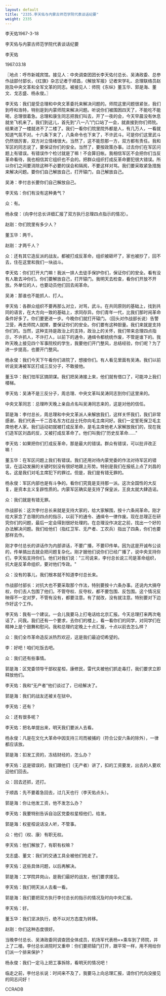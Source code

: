 ```yaml
---
layout: default
title: "2335.李天佑与内蒙古师范学院代表谈话纪要"
weight: 2335
---
```


李天佑1967-3-18

李天佑与内蒙古师范学院代表谈话纪要

李天佑

1967.03.18

〖地点：呼市新城宾馆。接见人：中央调查团团长李天佑付总长、吴涛政委、总参作战部付部长，《红旗》杂志记者于顺昌，《解放军报》记者宋学礼、总理联络员赵刚及中央文革和全军文革的同志。被接见人：师院《东纵》董玉华、郭是海、董文、戈志盛、杨永俊。〗

李天佑：我们是受总理和中央文革委托来解决问题的。师院这里问题很紧张，我们到呼和浩特，特别是到内蒙师院来解决问题。听说你们被围困四天了，不能吃不能喝，总理很着急。总理和康生同志把我们叫去，开了一夜的会，今天早晨没有休息就坐飞机来了。我们到这儿，首先到“八一八”门口站了一会，就直接到你们师院。结果进了一楼就进不了二楼了。我们一看你们院里院外都是人，有几万人，一看就知道气氛不对。十六条下来了，八条命令也下来了，不许武斗。可是你们这里武斗仍然很厉害，双方对立情绪很大。当然了，这不能怨那一方，双方都有责任。我和军区的同志说了，要保证你们的安全。当然了，要按政策办事。过去你们在军区问题上有错误。有错误作个检讨就是了嘛！不会算旧帐。我相信军区不会把你们当反革命看待，我也相信其它组织也不会的。把群众组织打成反革命要犯很大错误。所以你们之间要消除这种不必要的误会和隔阂，不要这样对骂。我们要采取紧急措施来解决问题。要你们自己解放自己，打开辕门，自己解放自己。

吴涛：李付总长要你们自己解放自己。

李天佑：你们有没有这种勇气？

众：有。

杨永俊：（向李付总长详细汇报了双方执行总理四点指示的情况）。

赵刚：你们院里有多少人？

董玉华：两千。

赵刚：才两千人？

众：还有其它造反派的战友。都被打成反革命，组织被砸坏了，家也被抄了，回不去，住在这里和我们一块战斗。

李天佑：你们打开大门嘛！我派一排人去徒手保护你们，保证你们的安全。看有没有人敢去冲你们。你们要解放自己，打开辕门。我明天去检查，看你们开放不开放。外单位的人，也要动员他们回去闹革命。

吴涛：那谁也不能抓人、打人。

李天佑：各群众组织不要再那么对立，对骂，武斗。在共同原则的基础上，找到共同的语言，在大方向一致的基础上，求同存异。你们青年一代，比我们那时闹革命条件好多了。你们要更进一步。今晚你们就打开辕门。（回头对作战部长说）告警卫营，再去师院人就撵，要保证你们的安全。你们要有这种胆量。我们来就是支持你们的。当然，这种支持是政治上的支持，政治上的关怀，我们带来总理四点指示，不许抓人，不许打人，以前下的通令，通缉令都统统作废，不管是谁下的。我昨天晚上接见四个军事院校的学生，我要他们开门整风，总结经验，你们呢？为了进一步提高，也要开门整风。

杨永俊：我们今天下午看你们进院了，想接你们。有人看见里面有吴涛。我们以前听说吴涛被军区打成三反分子，不敢接他。

董玉华：我们怕军区搞阴谋。我们把吴涛接上来，他们就有借口了，可能冲上我们楼梯。

李天佑：吴涛不是三反分子，周总理、中央文革叫吴涛同志到你们这里来的。

中央文革同志：总理昨天晚上亲自点名叫吴涛同志来的，这是对他的信任。

郭是海：李付总长，周总理和中央文革派人来解放我们，这样关怀我们，我们非常感谢，我们代表一千二百名东方红战士托你向毛主席问好。我们一定誓死保卫毛主席他老人家。我们运动初就被打成反革命，是毛主席他老人家解放我们的，现在我们造军区刘昌的反，又被打成反革命了。他们叫我们"历史反革命……"

李天佑：如果把你们打成反革命，那是最大的错误。群众有错误，可以批评改正嘛！

董玉华：在军区问题上我们有错误。我们还用对待内蒙党委的作法对待军区的错误，在运动发展的关键时刻没有很好地跟上形势。特别是我们在报纸上点了刘昌的名，这是我们对毛主席犯下的罪过。但是，我们是有错无罪的。

杨永俊：军区内部也是有斗争的。看你们究竟是支持那一派。这次全国性的大反复，是资本主义复辟性质的。内蒙军区确实是支持了保皇派，王良太就大肆造谣。

众：我们就是有错无罪。

作战部长：这次李付总长来就是支持大家的，给大家解围，按十六条闹革命。刚才给大家念了总理的四点的指示，以前下的通令、通缉令一律作废。现在总理正在研究你们的问题，最后一定会得到很好处理的。在总理没作决定之前，找出一个好的办法解决问题。我们给他们（指红卫军、无产者、工农兵）指出了四条，你们也要那样去作。

刚才李付总长的讲话作为内部讲话，不要广播，不要印传单。因为这是开诚布公谈的，传单搞出去就会把问题复杂化。刚才据他们说你们已经广播了，说中央支持你们，李天佑支持你们。他们对我们说："三司说来，李付总长说三司是革命组织，抗大是反革命组织，要对他们专政。"

众：没有的事儿，我们根本就不知道李付总长来。

作战部付部长：对抗大也不要采取那个作法，特别要按十六条办事。还说内大搞夺权，你们去人包围了他们。不管夺权、反夺权，都不要包围、反包围。这个情况反映得不一定对罗，不管有没有，都要注意。有了就改，没有就注意。特别要对下边作好这个工作。

李天佑：我有一个建议。一会儿我要马上打电话给北京汇报。今天总理打来两次电话了，问我。我们还有一个要求，去你们的楼上，看一看你们的同学，对同学们在精神上是个鼓舞和慰问。我和总理约定晚上十点汇报，十点以前去怎么样？

众：我们全市革命造反派热烈欢迎，这是我们最迫切希望的。

李：好吧！咱们吃饭去吧。

众：我们还有些事情。

郭是海：区党委领导干部权星桓，康修民，雷代夫被他们抓走毒打，我们要求立即释放他们。

李天佑：我和“无产者”他们谈过了，已经解决了。

郭是海：我们的战友还被关在狱中。

李天佑：还有？

众：还有很多呢？

李天佑：把名单提出来，明天我们要派人去看。

杨永俊：凡是在文化大革命中因支持三司而被捕的（符合公安六条的除外），一律都应该放。

郭是海：扣发工资的，冻结财经的，怎么办？

李天佑：这是错误的，我们跟他们（无产者）讲了，扣的工资要发，出去的人要欢迎他们回去。

众：回去还抓，还打。

于顺昌：先不要着急回去，过几天也行（李天佑点头）。

郭是海：你让他发工资，他不发怎么办？

李天佑：我要特别告诉自治区党委权星桓他们，给发。

郭是海：权星桓说话没人听，不管事。

众：他们（权、康）有职无权。

李天佑：他们解放了，有职有权嘛？

戈志盛、董文：我们的交通工具全被他们抢走了。

李天佑：这些具体问题，以后再解决。

郭是海：工学院井岗山，是我们最好的战友，他们要求接见。

李天佑：我们明天派人去看一看。

郭是海：我们要把双方执行李付总长的指示的情况及时向中央汇报。

李天佑：好。

董玉华：我们坚决执行，绝不以对方态度为转移。

赵刚：你们这种态度很好。

当晚李付总长、吴涛政委同调查团全体成员，机场军代表杨××乘车到了师院，并上了二楼。李付总长进院时又重申：你们要把辕门打开，跟平常一样，用不用给你们派一个排来保护？

杨永俊：我们一定马上把工事拆除，看明天的情况吧！

临走之前，李付总长说：时间来不及了，我要马上向总理汇报，请你们代向没接见的同志问好！

CCRADB

